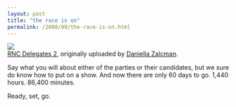```yaml
---
layout: post
title: "the race is on"
permalink: /2008/09/the-race-is-on.html
---
```



[![](https://farm4.static.flickr.com/3288/2830056676_51d262bf37.jpg)](http://www.flickr.com/photos/midnightquill/2830056676/ "photo sharing")  
[RNC Delegates 2](http://www.flickr.com/photos/midnightquill/2830056676/), originally uploaded by [Daniella Zalcman](http://www.flickr.com/people/midnightquill/).

Say what you will about either of the parties or their candidates, but we sure do know how to put on a show. And now there are only 60 days to go. 1,440 hours. 86,400 minutes.  
  
Ready, set, go.